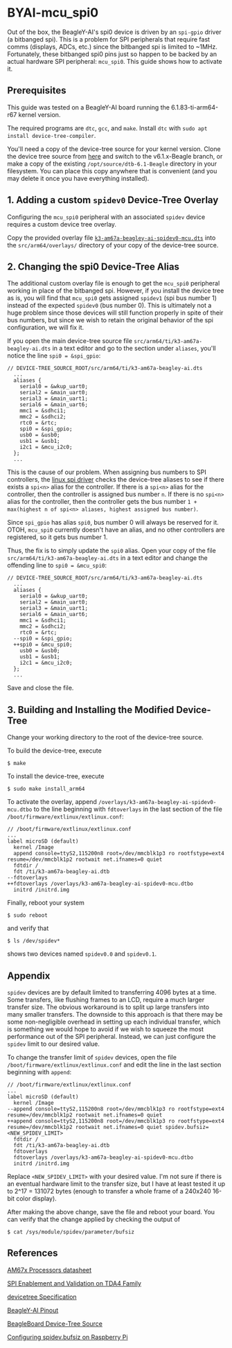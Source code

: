 # BYAI-mcu_spi0
Out of the box, the BeagleY-AI's spi0 device is driven by an `spi-gpio` driver (a bitbanged spi). This is a problem for SPI peripherals that require fast comms (displays, ADCs, etc.) since the bitbanged spi is limited to ~1MHz. Fortunately, these bitbanged spi0 pins just so happen to be backed by an actual hardware SPI peripheral: `mcu_spi0`. This guide shows how to activate it.

## Prerequisites
This guide was tested on a BeagleY-AI board running the 6.1.83-ti-arm64-r67 kernel version.

The required programs are `dtc`, `gcc`, and `make`.
Install `dtc` with `sudo apt install device-tree-compiler`.

You'll need a copy of the device-tree source for your kernel version. Clone the device tree source from [here](https://openbeagle.org/beagleboard/BeagleBoard-DeviceTrees) and switch to the v6.1.x-Beagle branch, or make a copy of the existing `/opt/source/dtb-6.1-Beagle` directory in your filesystem. You can place this copy anywhere that is convenient (and you may delete it once you have everything installed).

## 1. Adding a custom `spidev0` Device-Tree Overlay
Configuring the `mcu_spi0` peripheral with an associated `spidev` device requires a custom device tree overlay.

Copy the provided overlay file [`k3-am67a-beagley-ai-spidev0-mcu.dts`](/k3-am67a-beagley-ai-spidev0-mcu.dts) into the `src/arm64/overlays/` directory of your copy of the device-tree source.

## 2. Changing the spi0 Device-Tree Alias
The additional custom overlay file is enough to get the `mcu_spi0` peripheral working in place of the bitbanged spi. However, if you install the device tree as is, you will find that `mcu_spi0` gets assigned `spidev1` (spi bus number 1) instead of the expected `spidev0` (bus number 0). This is ultimately not a huge problem since those devices will still function properly in spite of their bus numbers, but since we wish to retain the original behavior of the spi configuration, we will fix it.

If you open the main device-tree source file `src/arm64/ti/k3-am67a-beagley-ai.dts` in a text editor and go to the section under `aliases`, you'll notice the line `spi0 = &spi_gpio`:
```
// DEVICE-TREE_SOURCE_ROOT/src/arm64/ti/k3-am67a-beagley-ai.dts
  ...
  aliases {
    serial0 = &wkup_uart0;
    serial2 = &main_uart0;
    serial3 = &main_uart1;
    serial6 = &main_uart6;
    mmc1 = &sdhci1;
    mmc2 = &sdhci2;
    rtc0 = &rtc;
    spi0 = &spi_gpio;
    usb0 = &usb0;
    usb1 = &usb1;
    i2c1 = &mcu_i2c0;
  };
  ...
```
This is the cause of our problem. When assigning bus numbers to SPI controllers, the [linux spi driver](https://github.com/torvalds/linux/blob/27102b38b8ca7ffb1622f27bcb41475d121fb67f/drivers/spi/spi.c#L3281) checks the device-tree aliases to see if there exists a `spi<n>` alias for the controller. If there is a `spi<n>` alias for the controller, then the controller is assigned bus number `n`. If there is no `spi<n>` alias for the controller, then the controller gets the bus number `1 + max(highest n of spi<n> aliases, highest assigned bus number)`. 

Since `spi_gpio` has alias `spi0`, bus number 0 will always be reserved for it. OTOH, `mcu_spi0` currently doesn't have an alias, and no other controllers are registered, so it gets bus number 1.

Thus, the fix is to simply update the `spi0` alias. Open your copy of the file `src/arm64/ti/k3-am67a-beagley-ai.dts` in a text editor and change the offending line to `spi0 = &mcu_spi0`:
```
// DEVICE-TREE_SOURCE_ROOT/src/arm64/ti/k3-am67a-beagley-ai.dts
  ...
  aliases {
    serial0 = &wkup_uart0;
    serial2 = &main_uart0;
    serial3 = &main_uart1;
    serial6 = &main_uart6;
    mmc1 = &sdhci1;
    mmc2 = &sdhci2;
    rtc0 = &rtc;
  --spi0 = &spi_gpio;
  ++spi0 = &mcu_spi0;
    usb0 = &usb0;
    usb1 = &usb1;
    i2c1 = &mcu_i2c0;
  };
  ...
```
Save and close the file.

## 3. Building and Installing the Modified Device-Tree
Change your working directory to the root of the device-tree source.

To build the device-tree, execute
```
$ make
```
To install the device-tree, execute
```
$ sudo make install_arm64
```
To activate the overlay, append `/overlays/k3-am67a-beagley-ai-spidev0-mcu.dtbo` to the line beginning with `fdtoverlays` in the last section of the file `/boot/firmware/extlinux/extlinux.conf`:  
```
// /boot/firmware/extlinux/extlinux.conf
...
label microSD (default)
  kernel /Image
  append console=ttyS2,115200n8 root=/dev/mmcblk1p3 ro rootfstype=ext4 resume=/dev/mmcblk1p2 rootwait net.ifnames=0 quiet
  fdtdir /
  fdt /ti/k3-am67a-beagley-ai.dtb
--fdtoverlays
++fdtoverlays /overlays/k3-am67a-beagley-ai-spidev0-mcu.dtbo
  initrd /initrd.img
```
Finally, reboot your system
```
$ sudo reboot
```
and verify that
```
$ ls /dev/spidev*
```
shows two devices named `spidev0.0` and `spidev0.1`.

## Appendix
`spidev` devices are by default limited to transferring 4096 bytes at a time. Some transfers, like flushing frames to an LCD, require a much larger transfer size. The obvious workaround is to split up large transfers into many smaller transfers. The downside to this approach is that there may be some non-negligible overhead in setting up each individual transfer, which is something we would hope to avoid if we wish to squeeze the most performance out of the SPI peripheral. Instead, we can just configure the `spidev` limit to our desired value.

To change the transfer limit of `spidev` devices, open the file `/boot/firmware/extlinux/extlinux.conf` and edit the line in the last section beginning with `append`:
```
// /boot/firmware/extlinux/extlinux.conf
...
label microSD (default)
  kernel /Image
--append console=ttyS2,115200n8 root=/dev/mmcblk1p3 ro rootfstype=ext4 resume=/dev/mmcblk1p2 rootwait net.ifnames=0 quiet
++append console=ttyS2,115200n8 root=/dev/mmcblk1p3 ro rootfstype=ext4 resume=/dev/mmcblk1p2 rootwait net.ifnames=0 quiet spidev.bufsiz=<NEW_SPIDEV_LIMIT>
  fdtdir /
  fdt /ti/k3-am67a-beagley-ai.dtb
  fdtoverlays
  fdtoverlays /overlays/k3-am67a-beagley-ai-spidev0-mcu.dtbo
  initrd /initrd.img
```
Replace `<NEW_SPIDEV_LIMIT>` with your desired value. I'm not sure if there is an eventual hardware limit to the transfer size, but I have at least tested it up to 2^17 = 131072 bytes (enough to transfer a whole frame of a 240x240 16-bit color display).

After making the above change, save the file and reboot your board. You can verify that the change applied by checking the output of
```
$ cat /sys/module/spidev/parameter/bufsiz
```
## References
[AM67x Processors datasheet](https://www.ti.com/lit/ds/symlink/am67a.pdf?ts=1740114925407&ref_url=https%253A%252F%252Fpinout.beagleboard.io%252F)

[SPI Enablement and Validation on TDA4 Family](https://www.ti.com/lit/an/sprad26/sprad26.pdf?ts=1740138654464&ref_url=https%253A%252F%252Fwww.ti.com%252Fproduct%252FAM67)

[devicetree Specification](https://www.devicetree.org/specifications/)

[BeagleY-AI Pinout](https://pinout.beagley.ai/)

[BeagleBoard Device-Tree Source](https://git.beagleboard.org/beagleboard/BeagleBoard-DeviceTrees)

[Configuring spidev.bufsiz on Raspberry Pi](https://forums.raspberrypi.com/viewtopic.php?t=124472)
